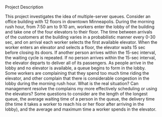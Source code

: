 Project Description

This project investigates the idea of multiple-server queues. Consider an office building with 12 floors in downtown Minneapolis. During the morning rush hour, from 7:50 am to 9:10 am, workers enter the lobby of the building and take one of the four elevators to their floor. The time between arrivals of the customers at the building varies in a probabilistic manner every 0-30 sec, and on arrival each worker selects the first available elevator. When the worker enters an elevator and selects a floor, the elevator waits 15 sec before closing its doors. If another person arrives within the 15-sec interval, the waiting cycle is repeated. If no person arrives within the 15-sec interval, the elevator departs to deliver all of its passengers. As people arrive in the lobby and no elevator is available, a queue begins to form in the lobby.
Some workers are complaining that they spend too much time riding the elevator, and other complain that there is considerable congestion in the lobby during the morning rush hour. What is the real situation? Can management resolve the complains my more effectively scheduling or using the elevators? Some questions to consider are the length of the longest queue, the average waiting time of a person in the queue, the delivery time (the time it takes a worker to reach his or her floor after arriving in the lobby), and the average and maximum time a worker spends in the elevator.